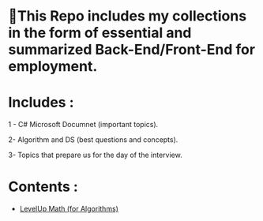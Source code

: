 # :file_folder:This Repo includes my collections in the form of essential and summarized Back-End/Front-End for employment.
# Includes  : 

1 - C# Microsoft Documnet (important topics).

2- Algorithm and DS (best questions and concepts).

3- Topics that prepare us for the day of the interview.
# Contents : 

<ul>
<li><a href="https://github.com/yasaminashoori/My-Resources/blob/master/LevelUp-Math/Math.md">LevelUp Math (for Algorithms)</a></li>
</ul>
